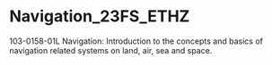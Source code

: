 # Navigation_23FS_ETHZ
103-0158-01L Navigation: Introduction to the concepts and basics of navigation related systems on land, air, sea and space.
